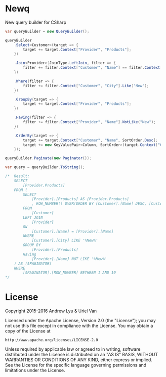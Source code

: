 # Newq
New query builder for CSharp

```csharp
var queryBuilder = new QueryBuilder();

queryBuilder
    .Select<Customer>(target => {
        target += target.Context["Provider", "Products"];
    })

    .Join<Provider>(JoinType.LeftJoin, filter => {
        filter += filter.Context["Customer", "Name"] == filter.Context["Provider", "Name"];
    })

    .Where(filter => {
        filter += filter.Context["Customer", "City"].Like("New");
    })

    .GroupBy(target => {
        target += target.Context["Provider", "Products"];
    })

    .Having(filter => {
        filter += filter.Context["Provider", "Name"].NotLike("New");
    })

    .OrderBy(target => {
        target += target.Context["Customer", "Name", SortOrder.Desc];
        target += new KeyValuePair<Column, SortOrder>(target.Context["Customer", "Id"], SortOrder.Desc);
    });

queryBuilder.Paginate(new Paginator());

var query = queryBuilder.ToString();

/*  Result:
    SELECT
        [Provider.Products]
    FROM (
        SELECT
            [Provider].[Products] AS [Provider.Products]
            , ROW_NUMBER() OVER(ORDER BY [Customer].[Name] DESC, [Customer].[Id] DESC) AS [ROW_NUMBER]
        FROM
            [Customer]
        LEFT JOIN
            [Provider]
        ON
            [Customer].[Name] = [Provider].[Name]
        WHERE
            [Customer].[City] LIKE '%New%'
        GROUP BY
            [Provider].[Products]
        Having
            [Provider].[Name] NOT LIKE '%New%'
    ) AS [$PAGINATOR]
    WHERE
        [$PAGINATOR].[ROW_NUMBER] BETWEEN 1 AND 10
*/
```

# License
Copyright 2015-2016 Andrew Lyu & Uriel Van

Licensed under the Apache License, Version 2.0 (the "License");
you may not use this file except in compliance with the License.
You may obtain a copy of the License at

    http://www.apache.org/licenses/LICENSE-2.0

Unless required by applicable law or agreed to in writing, software
distributed under the License is distributed on an "AS IS" BASIS,
WITHOUT WARRANTIES OR CONDITIONS OF ANY KIND, either express or implied.
See the License for the specific language governing permissions and
limitations under the License.
